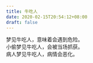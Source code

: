 ```yaml
---
title: 牛吃人
date: 2020-02-15T20:54:12+08:00
draft: false
---
```


梦见牛吃人，意味着会遇到危险。<br>
小偷梦见牛吃人，会被当场抓获。<br>
病人梦见牛吃人，病情会恶化。<br>
